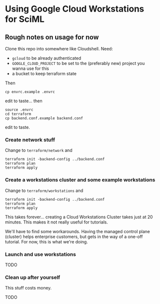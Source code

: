# Using Google Cloud Workstations for SciML

## Rough notes on usage for now

Clone this repo into somewhere like Cloudshell.  Need:
- `gcloud` to be already authenticated
- `GOOGLE_CLOUD_PROJECT` to be set to the (preferably new) project you wanna
  use for this
- a bucket to keep terraform state

Then
```
cp envrc.example .envrc
```
edit to taste... then
```
source .envrc
cd terraform
cp backend.conf.example backend.conf
```
edit to taste.


### Create network stuff

Change to `terraform/network` and
```
terraform init -backend-config ../backend.conf
terraform plan
terraform apply
```

### Create a workstations cluster and some example workstations

Change to `terraform/workstations` and
```
terraform init -backend-config ../backend.conf
terraform plan
terraform apply
```

This takes forever... creating a Cloud Workstations Cluster takes
just at 20 minutes.  This makes it not really useful for tutorials.

We'll have to find some workarounds.  Having the managed control plane
(cluster) helps enterprise customers, but gets in the way of a one-off
tutorial.  For now, this is what we're doing.

### Launch and use workstations

TODO


### Clean up after yourself

This stuff costs money.

TODO

